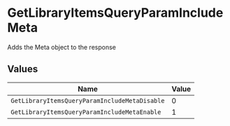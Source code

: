 # GetLibraryItemsQueryParamIncludeMeta

Adds the Meta object to the response



## Values

| Name                                          | Value                                         |
| --------------------------------------------- | --------------------------------------------- |
| `GetLibraryItemsQueryParamIncludeMetaDisable` | 0                                             |
| `GetLibraryItemsQueryParamIncludeMetaEnable`  | 1                                             |